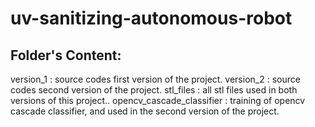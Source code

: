 # uv-sanitizing-autonomous-robot
## Folder's Content:
version_1 : source codes first version of the project.
version_2 : source codes second version of the project.
stl_files : all stl files used in both versions of this project..
opencv_cascade_classifier : training of opencv cascade classifier, and used in the second version of the project.
